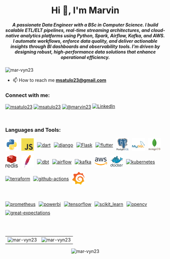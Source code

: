 <h1 align="center">Hi 👋, I'm Marvin</h1>
<h5 align="center">A passionate Data Engineer with a BSc in Computer Science. I build scalable ETL/ELT pipelines, real-time streaming architectures, and cloud-native analytics platforms using Python, Spark, Airflow, Kafka, and AWS. I automate workflows, enforce data quality, and deliver actionable insights through BI dashboards and observability tools. I’m driven by designing robust, high-performance data solutions that enhance operational efficiency.</h5>

<p align="left"> <img src="https://komarev.com/ghpvc/?username=mar-vyn23&label=Profile%20views&color=0e75b6&style=flat" alt="mar-vyn23" /> </p>

<!--<p align="left"> <a href="https://github.com/ryo-ma/github-profile-trophy"><img src="https://github-profile-trophy.vercel.app/?username=mar-vyn23" alt="mar-vyn23" /></a> </p>-->

<!--<p align="left"> <a href="https://twitter.com/msatulo23" target="blank"><img src="https://img.shields.io/twitter/follow/msatulo23?logo=twitter&style=for-the-badge" alt="msatulo23" /></a> </p>-->

- 📫 How to reach me **msatulo23@gmail.com**

<h3 align="left">Connect with me:</h3>
<p align="left">
<a href="https://twitter.com/msatulo23" target="blank"><img align="center" src="https://raw.githubusercontent.com/rahuldkjain/github-profile-readme-generator/master/src/images/icons/Social/twitter.svg" alt="msatulo23" height="30" width="40" /></a>
<a href="https://instagram.com/msatulo23" target="blank"><img align="center" src="https://raw.githubusercontent.com/rahuldkjain/github-profile-readme-generator/master/src/images/icons/Social/instagram.svg" alt="msatulo23" height="30" width="40" /></a>
<a href="https://hashnode.com/@marvin23" target="blank"><img align="center" src="https://raw.githubusercontent.com/rahuldkjain/github-profile-readme-generator/master/src/images/icons/Social/hashnode.svg" alt="@marvin23" height="30" width="40" /></a>
<a href="https://linkedin.com/in/ndyamanyi" target="_blank">
 <img src="https://raw.githubusercontent.com/rahuldkjain/github-profile-readme-generator/master/src/images/icons/Social/linked-in-alt.svg" alt="LinkedIn" height="30" width="40" />
</a>
</p>

&nbsp;&nbsp;

<h3 align="left">Languages and Tools:</h3>

<!-- Row 1: First 20 icons -->
<div style="display: flex; gap: 10px; align-items: center; flex-wrap: wrap; padding-bottom: 5px;">
  <a href="https://www.python.org" target="_blank" rel="noreferrer">
    <img src="https://raw.githubusercontent.com/devicons/devicon/master/icons/python/python-original.svg" alt="python" width="40" height="40"/>
  </a>
  <a href="https://developer.mozilla.org/en-US/docs/Web/JavaScript" target="_blank" rel="noreferrer">
    <img src="https://raw.githubusercontent.com/devicons/devicon/master/icons/javascript/javascript-original.svg" alt="javascript" width="40" height="40"/>
  </a>
  <a href="https://dart.dev" target="_blank" rel="noreferrer">
    <img src="https://www.vectorlogo.zone/logos/dartlang/dartlang-icon.svg" alt="dart" width="40" height="40"/>
  </a>
  <a href="https://www.djangoproject.com/" target="_blank" rel="noreferrer">
    <img src="https://cdn.worldvectorlogo.com/logos/django.svg" alt="django" width="40" height="40"/>
  </a>
  <a href="https://flask.palletsprojects.com/" target="_blank" rel="noreferrer">
    <img src="https://www.vectorlogo.zone/logos/palletsprojects_flask/palletsprojects_flask-official~v2.svg" alt="Flask" width="40" height="40"/>
  </a>
  <a href="https://flutter.dev" target="_blank" rel="noreferrer">
    <img src="https://www.vectorlogo.zone/logos/flutterio/flutterio-icon.svg" alt="flutter" width="40" height="40"/>
  </a>
  <a href="https://www.postgresql.org" target="_blank" rel="noreferrer">
    <img src="https://raw.githubusercontent.com/devicons/devicon/master/icons/postgresql/postgresql-original-wordmark.svg" alt="postgresql" width="40" height="40"/>
  </a>
  <a href="https://www.mysql.com/" target="_blank" rel="noreferrer">
    <img src="https://raw.githubusercontent.com/devicons/devicon/master/icons/mysql/mysql-original-wordmark.svg" alt="mysql" width="40" height="40"/>
  </a>
  <a href="https://www.mongodb.com/" target="_blank" rel="noreferrer">
    <img src="https://raw.githubusercontent.com/devicons/devicon/master/icons/mongodb/mongodb-original-wordmark.svg" alt="mongodb" width="40" height="40"/>
  </a>
  <a href="https://redis.io" target="_blank" rel="noreferrer">
    <img src="https://raw.githubusercontent.com/devicons/devicon/master/icons/redis/redis-original-wordmark.svg" alt="redis" width="40" height="40"/>
  </a>
  <a href="https://spark.apache.org/" target="_blank" rel="noreferrer">
    <img src="https://raw.githubusercontent.com/devicons/devicon/master/icons/apache/apache-original.svg" alt="pyspark" width="40" height="40"/>
  </a>
  <a href="https://www.getdbt.com/" target="_blank" rel="noreferrer">
    <img src="https://img.shields.io/badge/dbt-F76D0B?style=for-the-badge&logo=dbt&logoColor=white" alt="dbt" width="40" height="40"/>
  </a>
  <a href="https://airflow.apache.org/" target="_blank" rel="noreferrer">
    <img src="https://img.shields.io/badge/Apache%20Airflow-017CEE?style=for-the-badge&logo=Apache%20Airflow&logoColor=white" alt="airflow" width="40" height="40"/>
  </a>
  <a href="https://kafka.apache.org/" target="_blank" rel="noreferrer">
    <img src="https://www.vectorlogo.zone/logos/apache_kafka/apache_kafka-icon.svg" alt="kafka" width="40" height="40"/>
  </a>
  <a href="https://aws.amazon.com" target="_blank" rel="noreferrer">
    <img src="https://raw.githubusercontent.com/devicons/devicon/master/icons/amazonwebservices/amazonwebservices-original-wordmark.svg" alt="aws" width="40" height="40"/>
  </a>
  <a href="https://www.docker.com/" target="_blank" rel="noreferrer">
    <img src="https://raw.githubusercontent.com/devicons/devicon/master/icons/docker/docker-original-wordmark.svg" alt="docker" width="40" height="40"/>
  </a>
  <a href="https://kubernetes.io" target="_blank" rel="noreferrer">
    <img src="https://www.vectorlogo.zone/logos/kubernetes/kubernetes-icon.svg" alt="kubernetes" width="40" height="40"/>
  </a>
  <a href="https://www.terraform.io/" target="_blank" rel="noreferrer">
    <img src="https://www.vectorlogo.zone/logos/terraformio/terraformio-icon.svg" alt="terraform" width="40" height="40"/>
  </a>
  <a href="https://github.com/features/actions" target="_blank" rel="noreferrer">
    <img src="https://img.shields.io/badge/github%20actions-%232671E5.svg?style=for-the-badge&logo=githubactions&logoColor=white" alt="github-actions" width="40" height="40"/>
  </a>
  <a href="https://grafana.com/" target="_blank" rel="noreferrer">
    <img src="https://raw.githubusercontent.com/grafana/grafana/main/public/img/grafana_icon.svg" alt="grafana" width="40" height="40"/>
  </a>
</div>

&nbsp;&nbsp;

<!-- Row 2: Remaining icons -->
<div style="display: flex; gap: 10px; align-items: center; flex-wrap: wrap; padding-bottom: 20px;">
  <a href="https://prometheus.io/" target="_blank" rel="noreferrer">
    <img src="https://img.shields.io/badge/Prometheus-E6522C?style=for-the-badge&logo=Prometheus&logoColor=white" alt="prometheus" width="40" height="40"/>
  </a>
  <a href="https://powerbi.microsoft.com/" target="_blank" rel="noreferrer">
    <img src="https://cdn.worldvectorlogo.com/logos/power-bi-2.svg" alt="powerbi" width="40" height="40"/>
  </a>
  <a href="https://www.tensorflow.org" target="_blank" rel="noreferrer">
    <img src="https://www.vectorlogo.zone/logos/tensorflow/tensorflow-icon.svg" alt="tensorflow" width="40" height="40"/>
  </a>
  <a href="https://scikit-learn.org/" target="_blank" rel="noreferrer">
    <img src="https://upload.wikimedia.org/wikipedia/commons/0/05/Scikit_learn_logo_small.svg" alt="scikit_learn" width="40" height="40"/>
  </a>
  <a href="https://opencv.org/" target="_blank" rel="noreferrer">
    <img src="https://www.vectorlogo.zone/logos/opencv/opencv-icon.svg" alt="opencv" width="40" height="40"/>
  </a>
  <a href="https://greatexpectations.io/" target="_blank" rel="noreferrer">
    <img src="https://img.shields.io/badge/Great%20Expectations-017CEE?style=for-the-badge&logo=greatexpectations&logoColor=white" alt="great-expectations" width="40" height="40"/>
  </a>
</div>

&nbsp;&nbsp;

<table align="center">
  <tr>
    <td align="center">
      <img src="https://github-readme-stats.vercel.app/api/top-langs?username=mar-vyn23&show_icons=true&locale=en&layout=compact" alt="mar-vyn23" />
    </td>
    <td align="center">
      <img src="https://github-readme-stats.vercel.app/api?username=mar-vyn23&show_icons=true&locale=en" alt="mar-vyn23" />
    </td>
  </tr>
</table>

<p align="center">
  <img src="https://github-readme-streak-stats.herokuapp.com/?user=mar-vyn23&" alt="mar-vyn23" />
</p>



